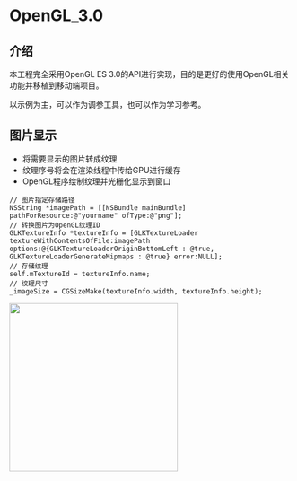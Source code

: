 # OpenGL_3.0

## 介绍

本工程完全采用OpenGL ES 3.0的API进行实现，目的是更好的使用OpenGL相关功能并移植到移动端项目。

以示例为主，可以作为调参工具，也可以作为学习参考。

## 图片显示

* 将需要显示的图片转成纹理
* 纹理序号将会在渲染线程中传给GPU进行缓存
* OpenGL程序绘制纹理并光栅化显示到窗口

```
// 图片指定存储路径
NSString *imagePath = [[NSBundle mainBundle] pathForResource:@"yourname" ofType:@"png"];
// 转换图片为OpenGL纹理ID
GLKTextureInfo *textureInfo = [GLKTextureLoader textureWithContentsOfFile:imagePath options:@{GLKTextureLoaderOriginBottomLeft : @true, GLKTextureLoaderGenerateMipmaps : @true} error:NULL];
// 存储纹理
self.mTextureId = textureInfo.name;
// 纹理尺寸
_imageSize = CGSizeMake(textureInfo.width, textureInfo.height);
```

<image src = "example_1.png" width=300 />
